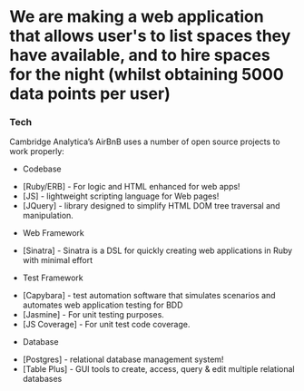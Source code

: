 # We are making a web application that allows user's to list spaces they have available, and to hire spaces for the night (whilst obtaining 5000 data points per user)

### Tech

Cambridge Analytica’s AirBnB uses a number of open source projects to work properly:

- Codebase
* [Ruby/ERB] - For logic and HTML enhanced for web apps!
* [JS] - lightweight scripting language for Web pages!
* [JQuery] - library designed to simplify HTML DOM tree traversal and manipulation.
- Web Framework
* [Sinatra] - Sinatra is a DSL for quickly creating web applications in Ruby with minimal effort
- Test Framework
* [Capybara] -  test automation software that simulates scenarios and automates web application testing for BDD
* [Jasmine] - For unit testing purposes.
* [JS Coverage] - For unit test code coverage.
- Database
* [Postgres] - relational database management system!
* [Table Plus] - GUI tools to create, access, query & edit multiple relational databases

